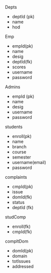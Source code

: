 Depts 
-   deptId (pk)
-   name 
-   hod

Emp
-   empId(pk)
-   name
-   desig
-   deptId(fk)
-   scores
-   username
-   password

Admins
-   empId (pk)
-   name
-   desig
-   username
-   password

students
-   enroll(pk)
-   name
-   branch
-   course
-   semester
-   username(email)
-   password

complaints
-   cmpId(pk)
-   issue
-   domId(fk)
-   status
-   deptId (fk)

studComp
-   enroll(fk)
-   cmpId(fk)

compltDom
-   domId(pk)
-   domain
-   totIssues
-   addressed
